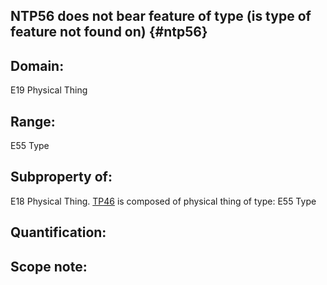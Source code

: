 ## NTP56 does not bear feature of type (is type of feature not found on) {#ntp56}

## Domain:

E19 Physical Thing

## Range:

E55 Type

## Subproperty of:

E18 Physical Thing. [TP46](#tp46) is composed of physical thing of type: E55 Type

## Quantification:

## Scope note:
